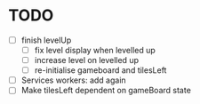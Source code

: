 # TODO

- [ ] finish levelUp
  - [ ] fix level display when levelled up
  - [ ] increase level on levelled up
  - [ ] re-initialise gameboard and tilesLeft
- [ ] Services workers: add again
- [ ] Make tilesLeft dependent on gameBoard state
